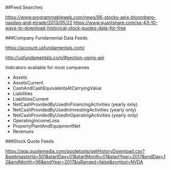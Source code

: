 ##Feed Searches

https://www.programmableweb.com/news/96-stocks-apis-bloomberg-nasdaq-and-etrade/2013/05/22
https://www.quantshare.com/sa-43-10-ways-to-download-historical-stock-quotes-data-for-free

###Company Fundamental Data Feeds

https://account.usfundamentals.com/

http://usfundamentals.com/#section-using-api

Indicators available for most companies

* Assets
* AssetsCurrent
* CashAndCashEquivalentsAtCarryingValue
* Liabilities
* LiabilitiesCurrent
* NetCashProvidedByUsedInFinancingActivities (yearly only)
* NetCashProvidedByUsedInInvestingActivities (yearly only)
* NetCashProvidedByUsedInOperatingActivities (yearly only)
* OperatingIncomeLoss
* PropertyPlantAndEquipmentNet
* Revenues

###Stock Quote Feeds

https://app.quotemedia.com/quotetools/getHistoryDownload.csv?&webmasterId=501&startDay=01&startMonth=01&startYear=2017&endDay=12&endMonth=06&endYear=2017&isRanged=false&symbol=NVDA
